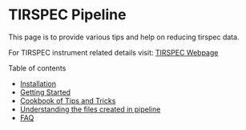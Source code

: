 
# TIRSPEC Pipeline

This page is to provide various tips and help on reducing tirspec data.

For TIRSPEC instrument related details visit: [TIRSPEC Webpage](http://www.tifr.res.in/~daa/tirspec/)

Table of contents

* [Installation](Installing-Pipeline-Requirements.md)
* [Getting Started](Getting-Started.md)
* [Cookbook of Tips and Tricks](Cookbook-of-Tips-and-Tricks.md)
* [Understanding the files created in pipeline](Understanding-various-I-O-files-of-pipeline.md)
* [FAQ](FAQ.md)

